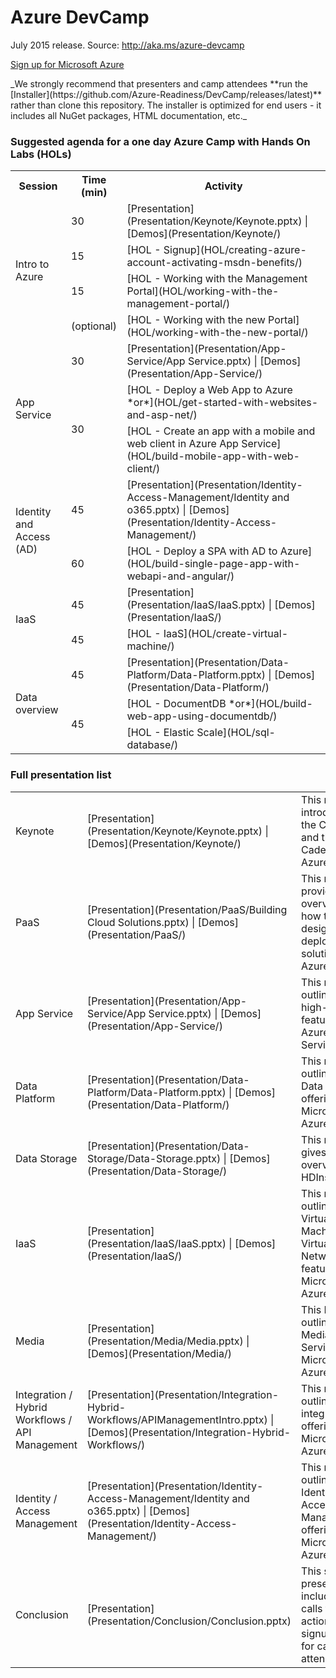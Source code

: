 <html lang="en">
   <head>
      <meta charset="utf-8">
      <meta http-equiv="X-UA-Compatible" content="IE=edge">
      <meta name="viewport" content="width=device-width, initial-scale=1">
      <title>Azure Readiness: DevCamp</title>
	  <link rel="stylesheet" href="style.css">
   </head>
   <body id="home">
      <div class="container">
         <div class="jumbotron">
            <h1>Azure DevCamp</h1>
            <p>July 2015 release. Source: <a href="http://aka.ms/azure-devcamp">http://aka.ms/azure-devcamp</a></p>
            <p>
               <a href="http://aka.ms/CloudCamp-AzureTrial" class="btn btn-success">Sign up for Microsoft Azure</a>
            </p>
            <div class="hidden">_We strongly recommend that presenters and camp attendees **run the [Installer](https://github.com/Azure-Readiness/DevCamp/releases/latest)** 
            rather than clone this repository. The installer is optimized for end users - it includes all NuGet packages, HTML documentation, etc._</div>
         </div>
         <div class="panel panel-default">
            <div class="panel-heading">
               <h3 class="panel-title">Suggested agenda for a one day Azure Camp with Hands On Labs (HOLs)</h3>
            </div>
            <div class="panel-body">
               <table class="table table-bordered table-hover">
                  <col>
                  <col>
                  <col>
                  <tr>
                     <th>Session</th>
                     <th>Time (min)</th>
                     <th>Activity</th>
                  </tr>
                  <tr>
                     <td rowspan=4>Intro to Azure</td>
                     <td>30</td>
                     <td>[Presentation](Presentation/Keynote/Keynote.pptx) | [Demos](Presentation/Keynote/)</td>
                  </tr>
                  <tr>
                     <td>15</td>
                     <td>[HOL - Signup](HOL/creating-azure-account-activating-msdn-benefits/)</td>
                  </tr>
                  <tr>
                  <td>15</td>
                  <td>[HOL - Working with the Management Portal](HOL/working-with-the-management-portal/)</td>
                  </tr>		
                  <tr>		
                     <td>(optional)</td>
                     <td>[HOL - Working with the new Portal](HOL/working-with-the-new-portal/)</td>
                  </tr>
                  <tr>
                     <td rowspan=3>App Service</td>
                     <td>30</td>
                     <td>[Presentation](Presentation/App-Service/App Service.pptx) | [Demos](Presentation/App-Service/)</td>
                  </tr>
                  <tr>
                     <td rowspan=2>30</td>
                     <td>[HOL - Deploy a Web App to Azure *or*](HOL/get-started-with-websites-and-asp-net/)</td>
                  </tr>
                  <tr>
                     <td>[HOL - Create an app with a mobile and web client in Azure App Service](HOL/build-mobile-app-with-web-client/)</td>
                  </tr>
                  <tr>
                     <td rowspan=2>Identity and Access (AD)</td>
                     <td>45</td>
                     <td>[Presentation](Presentation/Identity-Access-Management/Identity and o365.pptx) | [Demos](Presentation/Identity-Access-Management/)</td>
                  </tr>
                  <tr>
                     <td>60</td>
                     <td>[HOL - Deploy a SPA with AD to Azure](HOL/build-single-page-app-with-webapi-and-angular/)</td>
                  </tr>
                  <tr>
                     <td rowspan=2>IaaS</td>
                     <td>45</td>
                     <td>[Presentation](Presentation/IaaS/IaaS.pptx) | [Demos](Presentation/IaaS/)</td>
                  </tr>
                  <tr>
                     <td>45</td>
                     <td>[HOL - IaaS](HOL/create-virtual-machine/)</td>
                  </tr>
                  <tr>
                     <td rowspan=3>Data overview</td>
                     <td>45</td>
                     <td>[Presentation](Presentation/Data-Platform/Data-Platform.pptx) | [Demos](Presentation/Data-Platform/)</td>
                  </tr>
                  <tr>
                     <td rowspan=2>45</td>
                     <td>[HOL - DocumentDB *or*](HOL/build-web-app-using-documentdb/)</td>
                  </tr>
                  <tr>
                     <td>[HOL - Elastic Scale](HOL/sql-database/)</td>
                  </tr>
               </table>
            </div>
         </div>
         <div class="panel panel-default">
            <div class="panel-heading">
               <h3 class="panel-title">Full presentation list</h3>
            </div>
            <div class="panel-body">
               <table class="table table-bordered table-striped table-hover">
					<tr>
					   <td>Keynote</td>
					   <td>[Presentation](Presentation/Keynote/Keynote.pptx) | [Demos](Presentation/Keynote/)</td>
					   <td>This module introduces the Cloud and the Cadence of Azure.</td>
					</tr>
					<tr>
					   <td>PaaS</td>
					   <td>[Presentation](Presentation/PaaS/Building Cloud Solutions.pptx) | [Demos](Presentation/PaaS/)</td>
					   <td>This module provides an overview of how to design and deploy cloud solutions on Azure.</td>
					</tr>
					<tr>
					   <td>App Service</td>
					   <td>[Presentation](Presentation/App-Service/App Service.pptx) | [Demos](Presentation/App-Service/)</td>
					   <td>This module outlines the high-level features of Azure App Service</td>
					</tr>
					<tr>
					   <td>Data Platform</td>
					   <td>[Presentation](Presentation/Data-Platform/Data-Platform.pptx) | [Demos](Presentation/Data-Platform/)</td>
					   <td>This module outlines the Data offerings on Microsoft Azure</td>
					</tr>
					<tr>
					   <td>Data Storage</td>
					   <td>[Presentation](Presentation/Data-Storage/Data-Storage.pptx) | [Demos](Presentation/Data-Storage/)</td>
					   <td>This module gives an overview of HDInsight</td>
					</tr>
					<tr>
					   <td>IaaS</td>
					   <td>[Presentation](Presentation/IaaS/IaaS.pptx) | [Demos](Presentation/IaaS/)</td>
					   <td>This module outlines the Virtual Machine and Virtual Network features of Microsoft Azure</td>
					</tr>
					<tr>
					   <td>Media</td>
					   <td>[Presentation](Presentation/Media/Media.pptx) | [Demos](Presentation/Media/)</td>
					   <td>This Module outlines the Media Service on Microsoft Azure.</td>
					</tr>
					<tr>
					   <td>Integration / Hybrid Workflows / API Management</td>
					   <td>[Presentation](Presentation/Integration-Hybrid-Workflows/APIManagementIntro.pptx) | [Demos](Presentation/Integration-Hybrid-Workflows/)</td>
					   <td>This module outlines the integration offerings on Microsoft Azure</td>
					</tr>
					<tr>
					   <td>Identity / Access Management</td>
					   <td>[Presentation](Presentation/Identity-Access-Management/Identity and o365.pptx) | [Demos](Presentation/Identity-Access-Management/)</td>
					   <td>This module outlines the Identity and Access Management offerings on Microsoft Azure</td>
					</tr>
					<tr>
					   <td>Conclusion</td>
					   <td>[Presentation](Presentation/Conclusion/Conclusion.pptx)</td>
					   <td>This short presentation includes calls to action and signup links for camp attendees</td>
					</tr>
				 </table>
			</div>
      </div>
   </body>
</html>
